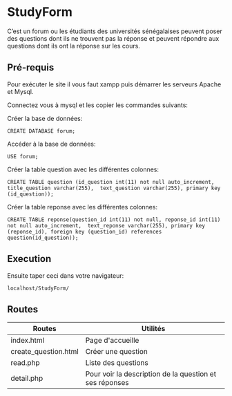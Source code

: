 # StudyForm

C’est un forum ou les étudiants des universités sénégalaises peuvent poser des questions dont ils ne trouvent pas la réponse
et peuvent répondre aux questions dont ils ont la réponse sur les cours.

## Pré-requis 

Pour exécuter le site il vous faut xampp puis démarrer les serveurs Apache et Mysql.

Connectez vous à mysql et les copier les commandes suivants:

Créer la base de données: 

``CREATE DATABASE forum;``

Accéder à la base de données: 

``USE forum;``

Créer la table question avec les différentes colonnes:

``CREATE TABLE question (id_question int(11) not null auto_increment, title_question varchar(255), 
text_question varchar(255), primary key (id_question));``

Créer la table reponse avec les différentes colonnes:

``CREATE TABLE reponse(question_id int(11) not null, reponse_id int(11) not null auto_increment, 
text_reponse varchar(255), primary key (reponse_id), foreign key (question_id) references question(id_question));``

## Execution 

Ensuite taper ceci dans votre navigateur: 

``localhost/StudyForm/``

## Routes

Routes                | Utilités
--------------------- | -------------
index.html            | Page d'accueille
create_question.html  | Créer une question
read.php              |  Liste des questions
detail.php            | Pour voir la description de la question et ses réponses

